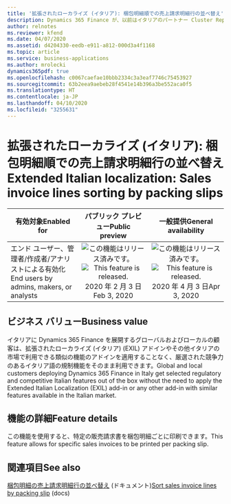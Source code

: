 ```yaml
---
title: '拡張されたローカライズ (イタリア): 梱包明細順での売上請求明細行の並べ替え'
description: Dynamics 365 Finance が、以前はイタリアのパートナー Cluster Reply によって提供された、拡張されたローカライズ (イタリア) (EXIL) アドインでのみ利用可能であった、イタリア語固有の機能セットが利用できるように拡張されました。
author: relnotes
ms.reviewer: kfend
ms.date: 04/07/2020
ms.assetid: d4204330-eedb-e911-a812-000d3a4f1168
ms.topic: article
ms.service: business-applications
ms.author: mrolecki
dynamics365pdf: true
ms.openlocfilehash: c0067caefae10bbb2334c3a3eaf7746c75453927
ms.sourcegitcommit: 63b2eea9aebeb28f4541e14b396a3be552aca0f5
ms.translationtype: HT
ms.contentlocale: ja-JP
ms.lasthandoff: 04/10/2020
ms.locfileid: "3255631"
---
```

# <a name="extended-italian-localization-sales-invoice-lines-sorting-by-packing-slips"></a><span data-ttu-id="a3ca0-103">拡張されたローカライズ (イタリア): 梱包明細順での売上請求明細行の並べ替え</span><span class="sxs-lookup"><span data-stu-id="a3ca0-103">Extended Italian localization: Sales invoice lines sorting by packing slips</span></span>


| <span data-ttu-id="a3ca0-104">有効対象</span><span class="sxs-lookup"><span data-stu-id="a3ca0-104">Enabled for</span></span>    |  <span data-ttu-id="a3ca0-105">パブリック プレビュー</span><span class="sxs-lookup"><span data-stu-id="a3ca0-105">Public preview</span></span> | <span data-ttu-id="a3ca0-106">一般提供</span><span class="sxs-lookup"><span data-stu-id="a3ca0-106">General availability</span></span> | 
| ---------- | :----------: |:----------: |
|<span data-ttu-id="a3ca0-107">エンド ユーザー、管理者/作成者/アナリストによる有効化</span><span class="sxs-lookup"><span data-stu-id="a3ca0-107">End users by admins, makers, or analysts</span></span>|<span data-ttu-id="a3ca0-108">![この機能はリリース済みです。](/dynamics365-release-plan/media/green-checkmark.png "この機能はリリース済みです。")</span><span class="sxs-lookup"><span data-stu-id="a3ca0-108">![This feature is released.](/dynamics365-release-plan/media/green-checkmark.png "This feature is released.")</span></span> <span data-ttu-id="a3ca0-109">2020 年 2 月 3 日</span><span class="sxs-lookup"><span data-stu-id="a3ca0-109">Feb 3, 2020</span></span>| <span data-ttu-id="a3ca0-110">![この機能はリリース済みです。](/dynamics365-release-plan/media/green-checkmark.png "この機能はリリース済みです。")</span><span class="sxs-lookup"><span data-stu-id="a3ca0-110">![This feature is released.](/dynamics365-release-plan/media/green-checkmark.png "This feature is released.")</span></span> <span data-ttu-id="a3ca0-111">2020 年 4 月 3 日</span><span class="sxs-lookup"><span data-stu-id="a3ca0-111">Apr 3, 2020</span></span>|


## <a name="business-value"></a><span data-ttu-id="a3ca0-112">ビジネス バリュー</span><span class="sxs-lookup"><span data-stu-id="a3ca0-112">Business value</span></span>
<!-- bv start -->
<span data-ttu-id="a3ca0-113">イタリアに Dynamics 365 Finance を展開するグローバルおよびローカルの顧客は、拡張されたローカライズ (イタリア) (EXIL) アドインやその他イタリアの市場で利用できる類似の機能のアドインを適用することなく、厳選された競争力のあるイタリア語の規制機能をそのまま利用できます。</span><span class="sxs-lookup"><span data-stu-id="a3ca0-113">Global and local customers deploying Dynamics 365 Finance in Italy get selected regulatory and competitive Italian features out of the box without the need to apply the Extended Italian Localization (EXIL) add-in or any other add-in with similar features available in the Italian market.</span></span>
<!-- bv end -->



## <a name="feature-details"></a><span data-ttu-id="a3ca0-114">機能の詳細</span><span class="sxs-lookup"><span data-stu-id="a3ca0-114">Feature details</span></span>
<!--feature detail start -->
<span data-ttu-id="a3ca0-115">この機能を使用すると、特定の販売請求書を梱包明細ごとに印刷できます。</span><span class="sxs-lookup"><span data-stu-id="a3ca0-115">This feature allows for specific sales invoices to be printed per packing slip.</span></span>
<!--feature detail end -->










## <a name="see-also"></a><span data-ttu-id="a3ca0-116">関連項目</span><span class="sxs-lookup"><span data-stu-id="a3ca0-116">See also</span></span>

<!--docs start-->
<span data-ttu-id="a3ca0-117">[梱包明細の売上請求明細行の並べ替え](https://docs.microsoft.com/dynamics365/finance/localizations/emea-ita-exil-invoicing-packing-slips) (ドキュメント)</span><span class="sxs-lookup"><span data-stu-id="a3ca0-117">[Sort sales invoice lines by packing slip](https://docs.microsoft.com/dynamics365/finance/localizations/emea-ita-exil-invoicing-packing-slips) (docs)</span></span>
<!--docs end-->
